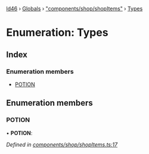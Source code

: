 [ld46](../README.md) › [Globals](../globals.md) › ["components/shop/shopItems"](../modules/_components_shop_shopitems_.md) › [Types](_components_shop_shopitems_.types.md)

# Enumeration: Types

## Index

### Enumeration members

* [POTION](_components_shop_shopitems_.types.md#potion)

## Enumeration members

###  POTION

• **POTION**:

*Defined in [components/shop/shopItems.ts:17](https://github.com/jrod-disco/ld46-keepalive/blob/5db6013/src/components/shop/shopItems.ts#L17)*

